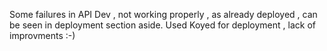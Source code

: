Some failures in API Dev , not working properly , as already deployed , can be seen in deployment section aside.
Used Koyed for deployment , lack of improvments :-)
